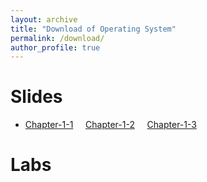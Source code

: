 ```yaml
---
layout: archive
title: "Download of Operating System"
permalink: /download/
author_profile: true
---
```


Slides 
======
* [Chapter-1-1](../download/chapter1/1.1_操作系统基本概念.pdf)&nbsp;&nbsp;&nbsp;&nbsp;     [Chapter-1-2](../download/chapter1/1.2_操作系统形成与发展.pdf)&nbsp;&nbsp;&nbsp;&nbsp;       [Chapter-1-3](../download/chapter1/1.3_操作系统结构设计.pdf)



Labs 
====== 










